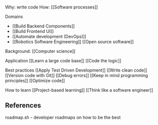 Why: write code
How: [[Software processes]]

Domains
* [[Build Backend Components]]
* [[Build Frontend UI]]
* [[Automate development (DevOps)]]
* [[Robotics Software Engineering]]
[[Open source software]]

Background: [[Computer science]]

Application
[[Learn a large code base]]
[[Code the logic]]

Best practices
[[Apply Test Driven Development]]
[[Write clean code]]
[[Version code with Git]]
[[Debug errors]]
[[Keep in mind programming principles]]
[[Optimize code]]

How to learn
[[Project-based learning]]
[[Think like a software engineer]]
## References
roadmap.sh - developer roadmaps on how to be the best